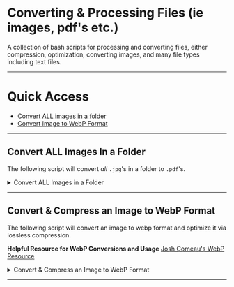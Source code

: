 # Converting & Processing Files (ie images, pdf's etc.)

A collection of bash scripts for processing and converting files, either compression, optimization, converting images, and many file types including text files.

---

# **Quick Access**
- [Convert ALL images in a folder](#convert-all-images-in-a-folder)
- [Convert Image to WebP Format](#convert--compress-an-image-to-webp-format)

---

## **Convert ALL Images In a Folder**
The following script will convert *all* ```.jpg```'s in a folder to ```.pdf```'s.

<details>
  <summary>Convert ALL Images in a Folder</summary>

**Details**
- Converts all ```.jpg```'s in a folder to ```.pdf```'s.

```bash
# only works for '.jpg' files
# uses the "convert" util of imagemagick

for f in *.jpg; do
  convert ./"$f" ./"${f%.jpg}.pdf"
done
```

</details>


---

## **Convert & Compress an Image to WebP Format**
The following script will convert an image to webp format and optimize it via lossless compression.

**Helpful Resource for WebP Conversions and Usage**
[Josh Comeau's WebP Resource](https://joshwcomeau.com/performance/embracing-modern-image-formats/)

<details>
  <summary>Convert & Compress an Image to WebP Format</summary>
  
**Details**
- Below you call the ```cwebp``` function
- Pass it the ```-q``` flag which sets the quality
  - Accepts any value from 0-100.
  - ```100``` means NO compression
  - ```0``` means 100% compression
  - For best results set it to ```70``` or ```80``` (ie below ```90```).
  
```bash
# Syntax: 
# cwebp -q <0-100> <input_file> -o <output_file>

cwebp -q 80 inputImg.png -o outputImg.webp
```
  

</details>

---

